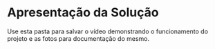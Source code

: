 # Apresentação da Solução

Use esta pasta para salvar o vídeo demonstrando o funcionamento do projeto e as fotos para documentação do mesmo.
